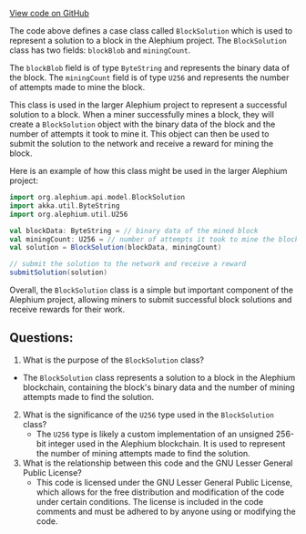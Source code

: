 [View code on GitHub](https://github.com/alephium/alephium/blob/master/api/src/main/scala/org/alephium/api/model/BlockSolution.scala)

The code above defines a case class called `BlockSolution` which is used to represent a solution to a block in the Alephium project. The `BlockSolution` class has two fields: `blockBlob` and `miningCount`. 

The `blockBlob` field is of type `ByteString` and represents the binary data of the block. The `miningCount` field is of type `U256` and represents the number of attempts made to mine the block. 

This class is used in the larger Alephium project to represent a successful solution to a block. When a miner successfully mines a block, they will create a `BlockSolution` object with the binary data of the block and the number of attempts it took to mine it. This object can then be used to submit the solution to the network and receive a reward for mining the block. 

Here is an example of how this class might be used in the larger Alephium project:

```scala
import org.alephium.api.model.BlockSolution
import akka.util.ByteString
import org.alephium.util.U256

val blockData: ByteString = // binary data of the mined block
val miningCount: U256 = // number of attempts it took to mine the block
val solution = BlockSolution(blockData, miningCount)

// submit the solution to the network and receive a reward
submitSolution(solution)
``` 

Overall, the `BlockSolution` class is a simple but important component of the Alephium project, allowing miners to submit successful block solutions and receive rewards for their work.
## Questions: 
 1. What is the purpose of the `BlockSolution` class?
   - The `BlockSolution` class represents a solution to a block in the Alephium blockchain, containing the block's binary data and the number of mining attempts made to find the solution.
2. What is the significance of the `U256` type used in the `BlockSolution` class?
   - The `U256` type is likely a custom implementation of an unsigned 256-bit integer used in the Alephium blockchain. It is used to represent the number of mining attempts made to find the solution.
3. What is the relationship between this code and the GNU Lesser General Public License?
   - This code is licensed under the GNU Lesser General Public License, which allows for the free distribution and modification of the code under certain conditions. The license is included in the code comments and must be adhered to by anyone using or modifying the code.